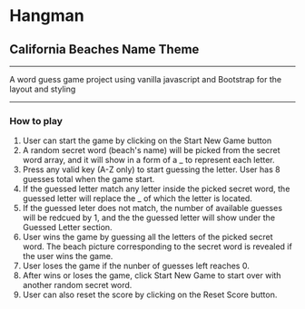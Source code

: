 # Hangman
## California Beaches Name Theme
----
A word guess game project using vanilla javascript and Bootstrap for the layout and styling
____

### How to play
1. User can start the game by clicking on the Start New Game button
2. A random secret word (beach's name) will be picked from the secret word array, and it will show in a form of a _ to represent each letter.
3. Press any valid key (A-Z only) to start guessing the letter. User has 8 guesses total when the game start.
4. If the guessed letter match any letter inside the picked secret word, the guessed letter will replace the _ of which the letter is located.
5. If the guessed leter does not match, the number of available guesses will be redcued by 1, and the the guessed letter will show under the Guessed Letter section.
6. User wins the game by guessing all the letters of the picked secret word. The beach picture corresponding to the secret word is revealed if the user wins the game.
7. User loses the game if the nunber of guesses left reaches 0.
8. After wins or loses the game, click Start New Game to start over with another random secret word.
9. User can also reset the score by clicking on the Reset Score button.
